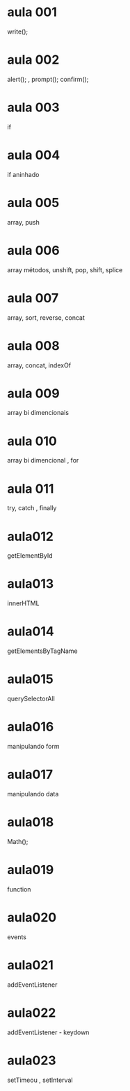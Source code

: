 # aula 001
write();

# aula 002
alert(); , prompt(); confirm();

# aula 003
if

# aula 004
if aninhado

# aula 005
array, push

# aula 006
array métodos, unshift, pop, shift, splice

# aula 007
array, sort, reverse, concat

# aula 008
array, concat, indexOf

# aula 009
array bi dimencionais

# aula 010
array bi dimencional , for

# aula 011
try, catch , finally

# aula012
getElementById

# aula013
innerHTML

# aula014
getElementsByTagName

# aula015
querySelectorAll

# aula016
manipulando form

# aula017
manipulando data

# aula018
Math();

# aula019
function

# aula020
events

# aula021
addEventListener

# aula022
addEventListener - keydown

# aula023
setTimeou , setInterval